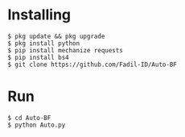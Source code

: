 # Installing

```
$ pkg update && pkg upgrade
$ pkg install python
$ pip install mechanize requests
$ pip install bs4
$ git clone https://github.com/Fadil-ID/Auto-BF
```

# Run

```
$ cd Auto-BF
$ python Auto.py
```
